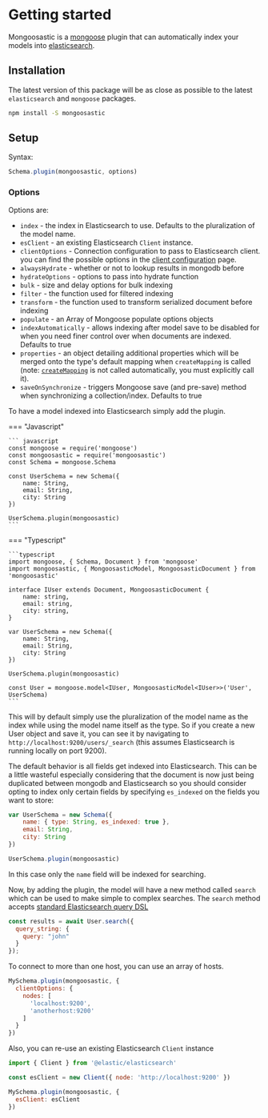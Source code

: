 # Getting started

Mongoosastic is a [mongoose](http://mongoosejs.com/) plugin that can automatically index your models into [elasticsearch](https://www.elastic.co/).

## Installation

The latest version of this package will be as close as possible to the latest `elasticsearch` and `mongoose` packages.

```bash
npm install -S mongoosastic
```

## Setup

Syntax:

``` javascript
Schema.plugin(mongoosastic, options)
```

### Options

Options are:

* `index` - the index in Elasticsearch to use. Defaults to the pluralization of the model name.
* `esClient` - an existing Elasticsearch `Client` instance.
* `clientOptions` - Connection configuration to pass to Elasticsearch client. you can find the possible options in the [client configuration](https://www.elastic.co/guide/en/elasticsearch/client/javascript-api/current/client-configuration.html) page.
* `alwaysHydrate` - whether or not to lookup results in mongodb before
* `hydrateOptions` - options to pass into hydrate function
* `bulk` - size and delay options for bulk indexing
* `filter` - the function used for filtered indexing
* `transform` - the function used to transform serialized document before indexing
* `populate` - an Array of Mongoose populate options objects
* `indexAutomatically` - allows indexing after model save to be disabled for when you need finer control over when documents are indexed. Defaults to true
* `properties` - an object detailing additional properties which will be merged onto the type's default mapping when `createMapping` is called (note: [`createMapping`](/mapping#creating-mappings-on-demand) is not called automatically, you must explicitly call it).
* `saveOnSynchronize` - triggers Mongoose save (and pre-save) method when synchronizing a collection/index. Defaults to true


To have a model indexed into Elasticsearch simply add the plugin.

=== "Javascript"

    ``` javascript
    const mongoose = require('mongoose')
    const mongoosastic = require('mongoosastic')
    const Schema = mongoose.Schema

    const UserSchema = new Schema({
        name: String,
        email: String,
        city: String
    })

    UserSchema.plugin(mongoosastic)
    ```

=== "Typescript"

    ```typescript
    import mongoose, { Schema, Document } from 'mongoose'
    import mongoosastic, { MongoosasticModel, MongoosasticDocument } from 'mongoosastic'

    interface IUser extends Document, MongoosasticDocument {
        name: string,
        email: string,
        city: string,
    }

    var UserSchema = new Schema({
        name: String,
        email: String,
        city: String
    })

    UserSchema.plugin(mongoosastic)

    const User = mongoose.model<IUser, MongoosasticModel<IUser>>('User', UserSchema)
    ```

This will by default simply use the pluralization of the model name as the index
while using the model name itself as the type. So if you create a new
User object and save it, you can see it by navigating to
`http://localhost:9200/users/_search` (this assumes Elasticsearch is
running locally on port 9200).

The default behavior is all fields get indexed into Elasticsearch. This can be a little wasteful especially considering that
the document is now just being duplicated between mongodb and
Elasticsearch so you should consider opting to index only certain fields by specifying `es_indexed` on the
fields you want to store:


```javascript
var UserSchema = new Schema({
    name: { type: String, es_indexed: true },
    email: String,
    city: String
})

UserSchema.plugin(mongoosastic)
```

In this case only the `name` field will be indexed for searching.

Now, by adding the plugin, the model will have a new method called
`search` which can be used to make simple to complex searches. The `search`
method accepts [standard Elasticsearch query DSL](https://www.elastic.co/guide/en/elasticsearch/reference/current/query-dsl-queries.html)

```javascript
const results = await User.search({
  query_string: {
    query: "john"
  }
});
```

To connect to more than one host, you can use an array of hosts.

```javascript
MySchema.plugin(mongoosastic, {
  clientOptions: {
    nodes: [
      'localhost:9200',
      'anotherhost:9200'
    ]
  }
})
```

Also, you can re-use an existing Elasticsearch `Client` instance

```javascript
import { Client } from '@elastic/elasticsearch'

const esClient = new Client({ node: 'http://localhost:9200' })

MySchema.plugin(mongoosastic, {
  esClient: esClient
})
```
